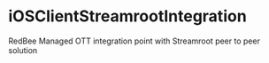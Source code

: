 # iOSClientStreamrootIntegration
RedBee Managed OTT integration point with Streamroot peer to peer solution 
